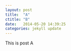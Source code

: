 ```yaml
---
layout: post
title:  "A"
ctitle: "B"
date:   2014-05-20 14:39:25
categories: jekyll update
---
```

This is post A
